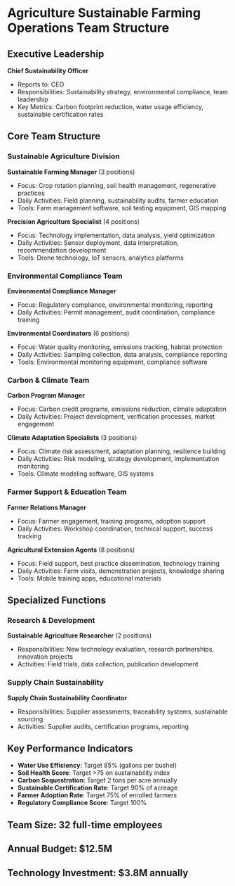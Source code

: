 # Agriculture Sustainable Farming Operations Team Structure

## Executive Leadership
**Chief Sustainability Officer**
- Reports to: CEO
- Responsibilities: Sustainability strategy, environmental compliance, team leadership
- Key Metrics: Carbon footprint reduction, water usage efficiency, sustainable certification rates

## Core Team Structure

### **Sustainable Agriculture Division**
**Sustainable Farming Manager** (3 positions)
- Focus: Crop rotation planning, soil health management, regenerative practices
- Daily Activities: Field planning, sustainability audits, farmer education
- Tools: Farm management software, soil testing equipment, GIS mapping

**Precision Agriculture Specialist** (4 positions)
- Focus: Technology implementation, data analysis, yield optimization
- Daily Activities: Sensor deployment, data interpretation, recommendation development
- Tools: Drone technology, IoT sensors, analytics platforms

### **Environmental Compliance Team**
**Environmental Compliance Manager**
- Focus: Regulatory compliance, environmental monitoring, reporting
- Daily Activities: Permit management, audit coordination, compliance training

**Environmental Coordinators** (6 positions)
- Focus: Water quality monitoring, emissions tracking, habitat protection
- Daily Activities: Sampling collection, data analysis, compliance reporting
- Tools: Environmental monitoring equipment, compliance software

### **Carbon & Climate Team**
**Carbon Program Manager**
- Focus: Carbon credit programs, emissions reduction, climate adaptation
- Daily Activities: Project development, verification processes, market engagement

**Climate Adaptation Specialists** (3 positions)
- Focus: Climate risk assessment, adaptation planning, resilience building
- Daily Activities: Risk modeling, strategy development, implementation monitoring
- Tools: Climate modeling software, GIS systems

### **Farmer Support & Education Team**
**Farmer Relations Manager**
- Focus: Farmer engagement, training programs, adoption support
- Daily Activities: Workshop coordination, technical support, success tracking

**Agricultural Extension Agents** (8 positions)
- Focus: Field support, best practice dissemination, technology training
- Daily Activities: Farm visits, demonstration projects, knowledge sharing
- Tools: Mobile training apps, educational materials

## Specialized Functions

### **Research & Development**
**Sustainable Agriculture Researcher** (2 positions)
- Responsibilities: New technology evaluation, research partnerships, innovation projects
- Activities: Field trials, data collection, publication development

### **Supply Chain Sustainability**
**Supply Chain Sustainability Coordinator**
- Responsibilities: Supplier assessments, traceability systems, sustainable sourcing
- Activities: Supplier audits, certification programs, reporting

## Key Performance Indicators
- **Water Use Efficiency**: Target 85% (gallons per bushel)
- **Soil Health Score**: Target >75 on sustainability index
- **Carbon Sequestration**: Target 2 tons per acre annually
- **Sustainable Certification Rate**: Target 90% of acreage
- **Farmer Adoption Rate**: Target 75% of enrolled farmers
- **Regulatory Compliance Score**: Target 100%

## Team Size: 32 full-time employees
## Annual Budget: $12.5M
## Technology Investment: $3.8M annually
